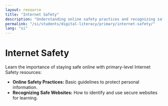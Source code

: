 ```yaml
---
layout: resource
title: "Internet Safety"
description: "Understanding online safety practices and recognizing safe websites to ensure a secure online experience."
permalink: "/si/students/digital-literacy/primary/internet-safety/"
lang: "si"
---
```


# Internet Safety

Learn the importance of staying safe online with primary-level Internet Safety resources:

- **Online Safety Practices:** Basic guidelines to protect personal information.
- **Recognizing Safe Websites:** How to identify and use secure websites for learning.
